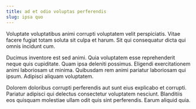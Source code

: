 ```yaml
---
title: ad et odio voluptas perferendis
slug: ipsa quo
---
```


Voluptate voluptatibus animi corrupti voluptatem velit perspiciatis. Vitae facere fugiat totam soluta sit culpa et harum. Sit qui consequatur dicta qui omnis incidunt cum.

Ducimus inventore est sed animi. Quia voluptatem esse reprehenderit neque quis cupiditate. Quam ipsa deleniti possimus. Eligendi exercitationem animi laboriosam ut minima. Quibusdam rem animi pariatur laboriosam qui ipsum. Adipisci aliquam voluptatem.

Dolorem doloribus corrupti perferendis aut sunt eius explicabo et corrupti. Pariatur adipisci qui delectus consectetur voluptatem nesciunt. Blanditiis eos quisquam molestiae ullam odit quis sint perferendis. Earum aliquid quia.
